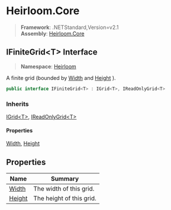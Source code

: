 # Heirloom.Core

> **Framework**: .NETStandard,Version=v2.1  
> **Assembly**: [Heirloom.Core][0]  

## IFiniteGrid\<T> Interface

> **Namespace**: [Heirloom][0]  

A finite grid (bounded by [Width][1] and [Height][2] ).

```cs
public interface IFiniteGrid<T> : IGrid<T>, IReadOnlyGrid<T>
```

### Inherits

[IGrid\<T>][3], [IReadOnlyGrid\<T>][4]

#### Properties

[Width][1], [Height][2]

## Properties

| Name        | Summary                  |
|-------------|--------------------------|
| [Width][1]  | The width of this grid.  |
| [Height][2] | The height of this grid. |

[0]: ../../Heirloom.Core.md
[1]: IFiniteGrid[T]/Width.md
[2]: IFiniteGrid[T]/Height.md
[3]: IGrid[T].md
[4]: IReadOnlyGrid[T].md
